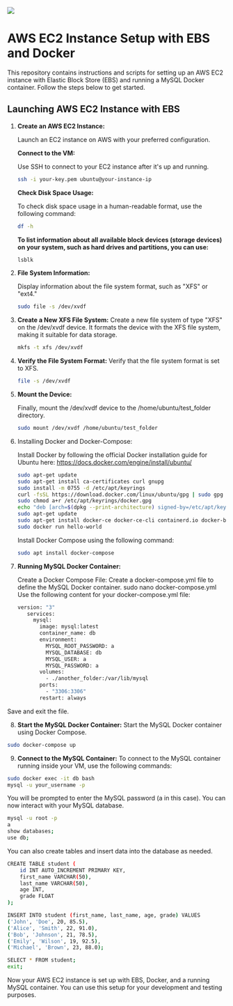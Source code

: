 ﻿![](image.png)

# AWS EC2 Instance Setup with EBS and Docker

This repository contains instructions and scripts for setting up an AWS EC2 instance with Elastic Block Store (EBS) and running a MySQL Docker container. Follow the steps below to get started.

## Launching AWS EC2 Instance with EBS

1. **Create an AWS EC2 Instance:**

   Launch an EC2 instance on AWS with your preferred configuration.

   **Connect to the VM:**

   Use SSH to connect to your EC2 instance after it's up and running.

   ```bash
   ssh -i your-key.pem ubuntu@your-instance-ip
   ```
   **Check Disk Space Usage:**

   To check disk space usage in a human-readable format, use the following command:
   ```bash
   df -h
   ```
   **To list information about all available block devices (storage devices) on your system, such as hard drives and partitions, you can use:**
   ```bash
   lsblk
   ```
2. **File System Information:**

   Display information about the file system format, such as "XFS" or "ext4."
   ```bash
   sudo file -s /dev/xvdf
   ```
3. **Create a New XFS File System:**
   Create a new file system of type "XFS" on the /dev/xvdf device. It formats the device with the XFS file system, making it suitable for data    storage.
   ```bash
   mkfs -t xfs /dev/xvdf
   ```
4. **Verify the File System Format:**
   Verify that the file system format is set to XFS.
    ```bash
    file -s /dev/xvdf
    ```
5. **Mount the Device:**

   Finally, mount the /dev/xvdf device to the /home/ubuntu/test_folder directory.
   ```bash
   sudo mount /dev/xvdf /home/ubuntu/test_folder
   ```
6. Installing Docker and Docker-Compose:

   Install Docker by following the official Docker installation guide for Ubuntu here: https://docs.docker.com/engine/install/ubuntu/
   ```bash
   sudo apt-get update
   sudo apt-get install ca-certificates curl gnupg
   sudo install -m 0755 -d /etc/apt/keyrings
   curl -fsSL https://download.docker.com/linux/ubuntu/gpg | sudo gpg --dearmor -o /etc/apt/keyrings/docker.gpg
   sudo chmod a+r /etc/apt/keyrings/docker.gpg
   echo "deb [arch=$(dpkg --print-architecture) signed-by=/etc/apt/keyrings/docker.gpg] https://download.docker.com/linux/ubuntu $(. /etc/os-release && echo $VERSION_CODENAME) stable" | sudo tee /etc/apt/sources.list.d/docker.list > /dev/null
   sudo apt-get update
   sudo apt-get install docker-ce docker-ce-cli containerd.io docker-buildx-plugin docker-compose-plugin
   sudo docker run hello-world
   ```
   Install Docker Compose using the following command:
   ```bash
   sudo apt install docker-compose
   ```
7. **Running MySQL Docker Container:**

   Create a Docker Compose File:
   Create a docker-compose.yml file to define the MySQL Docker container.
   sudo nano docker-compose.yml
   Use the following content for your docker-compose.yml file:
   ```bash
   version: "3"
      services:
        mysql:
          image: mysql:latest
          container_name: db
          environment:
            MYSQL_ROOT_PASSWORD: a
            MYSQL_DATABASE: db
            MYSQL_USER: a
            MYSQL_PASSWORD: a
          volumes:
            - ./another_folder:/var/lib/mysql
          ports:
            - "3306:3306"
          restart: always
    ```
Save and exit the file.

8. **Start the MySQL Docker Container:**
Start the MySQL Docker container using Docker Compose.
```bash
sudo docker-compose up
```
9. **Connect to the MySQL Container:**
To connect to the MySQL container running inside your VM, use the following commands:
```bash
sudo docker exec -it db bash
mysql -u your_username -p
```
You will be prompted to enter the MySQL password (a in this case). You can now interact with your MySQL database.
```bash
mysql -u root -p
a
show databases;
use db;
```
You can also create tables and insert data into the database as needed.
```bash
CREATE TABLE student (
    id INT AUTO_INCREMENT PRIMARY KEY,
    first_name VARCHAR(50),
    last_name VARCHAR(50),
    age INT,
    grade FLOAT
);

INSERT INTO student (first_name, last_name, age, grade) VALUES
('John', 'Doe', 20, 85.5),
('Alice', 'Smith', 22, 91.0),
('Bob', 'Johnson', 21, 78.5),
('Emily', 'Wilson', 19, 92.5),
('Michael', 'Brown', 23, 88.0);

SELECT * FROM student;
exit;
```
Now your AWS EC2 instance is set up with EBS, Docker, and a running MySQL container. You can use this setup for your development and testing purposes.






